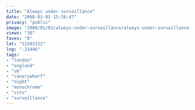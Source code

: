 ```yaml
---
title: "Always under survaillance"
date: "2008-01-03 15:26:47"
privacy: "public"
image: "2008/01/03/always-under-survaillance/always-under-survaillance.jpg"
views: "38"
faves: "0"
lat: "51503152"
lng: "-21446"
tags:
- "london"
- "england"
- "uk"
- "canarywharf"
- "night"
- "monochrome"
- "cctv"
- "surveillance"
---
```


